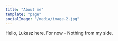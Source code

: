 ```yaml
---
title: "About me"
template: "page"
socialImage: "/media/image-2.jpg"
---
```


Hello, Lukasz here. For now - Nothing from my side. 


